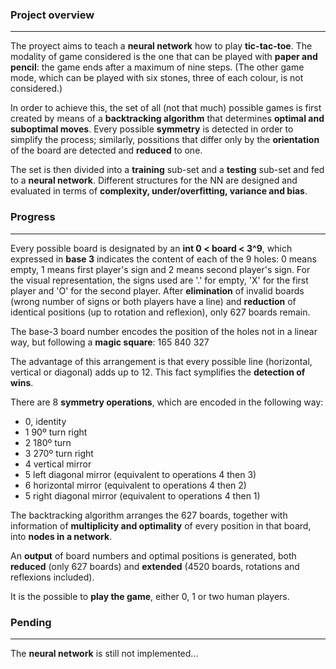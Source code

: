 ### Project overview
---
The proyect aims to teach a **neural network** how to play **tic-tac-toe**. The modality of game considered is the one that can be played with **paper and pencil**: the game ends after a maximum of nine steps. (The other game mode, which can be played with six stones, three of each colour, is not considered.)

In order to achieve this, the set of all (not that much) possible games is first created by means of a **backtracking algorithm** that determines **optimal and suboptimal moves**. Every possible **symmetry** is detected in order to simplify the process; similarly, possitions that differ only by the **orientation** of the board are detected and **reduced** to one.

The set is then divided into a **training** sub-set and a **testing** sub-set and fed to a **neural network**. Different structures for the NN are designed and evaluated in terms of **complexity, under/overfitting, variance and bias**.

### Progress
---
Every possible board is designated by an **int 0 < board < 3^9**, which expressed in **base 3** indicates the content of each of the 9 holes: 0 means empty, 1 means first player's sign and 2 means second player's sign. For the visual representation, the signs used are '.' for empty, 'X' for the first player and 'O' for the second player. After **elimination** of invalid boards (wrong number of signs or both players have a line) and **reduction** of identical positions (up to rotation and reflexion), only 627 boards remain.

The base-3 board number encodes the position of the holes not in a linear way, but following a **magic square**:
165
840
327

The advantage of this arrangement is that every possible line (horizontal, vertical or diagonal) adds up to 12. This fact symplifies the **detection of wins**.

There are 8 **symmetry operations**, which are encoded in the following way:
- 0, identity
- 1 90º turn right
- 2 180º turn
- 3 270º turn right
- 4 vertical mirror
- 5 left diagonal mirror (equivalent to operations 4 then 3)
- 6 horizontal mirror (equivalent to operations 4 then 2)
- 5 right diagonal mirror (equivalent to operations 4 then 1)

The backtracking algorithm arranges the 627 boards, together with information of **multiplicity and optimality** of every position in that board, into **nodes in a network**.

An **output** of board numbers and optimal positions is generated, both **reduced** (only 627 boards) and **extended** (4520 boards, rotations and reflexions included).

It is the possible to **play the game**, either 0, 1 or two human players.

### Pending
---
The **neural network** is still not implemented...
